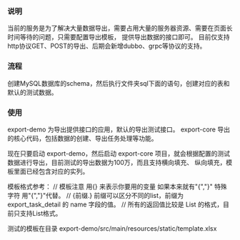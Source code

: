 ### 说明

当前的服务是为了解决大量数据导出，需要占用大量的服务器资源、需要在页面长时间等待的问题，只需要配置导出模板， 提供导出数据的接口即可。 目前仅支持http协议GET、POST的导出、后期会新增dubbo、grpc等协议的支持。

### 流程

创建MySQL数据库的schema，然后执行文件夹sql下面的语句，创建对应的表和默认的测试数据。

### 使用

export-demo 为导出提供接口的应用，默认的导出测试接口。 export-core 导出的核心代码，包括数据的创建、导出任务处理等功能。

现在只要启动 export-demo，然后启动 export-core 项目，就会根据配置的测试数据进行导出，目前测试的导出数据为100万，而且支持横向填充、 纵向填充，模板里面已经包含对应的实列。

模板格式参考： // 模板注意 用{} 来表示你要用的变量 如果本来就有"{","}" 特殊字符 用"\{","\}"代替。 // {前缀.} 前缀可以区分不同的list，前缀为 export_task_detail 的 name
字段的值。 // 所有的返回值比较是 List 的格式，目前只支持List格式。

测试的模板在目录 export-demo/src/main/resources/static/template.xlsx